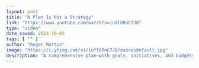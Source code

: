 ```yaml
---
layout: post
title: "A Plan Is Not a Strategy"
link: "https://www.youtube.com/watch?v=iuYlGRnC7J8"
type: "video"
date_saved: 2023-10-03
tags: [ "" ]
author: "Roger Martin"
image: "https://i.ytimg.com/vi/iuYlGRnC7J8/maxresdefault.jpg"
description: "A comprehensive plan—with goals, initiatives, and budgets–is comforting. But starting with a plan is a terrible way to make strategy. Roger Martin, former de..."
---
```


